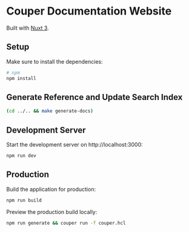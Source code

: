 # Couper Documentation Website

Built with [Nuxt 3](https://v3.nuxtjs.org).

## Setup

Make sure to install the dependencies:

```bash
# npm
npm install
```

## Generate Reference and Update Search Index

```bash
(cd ../.. && make generate-docs)
```

## Development Server

Start the development server on http://localhost:3000:

```bash
npm run dev
```

## Production

Build the application for production:

```bash
npm run build
```

Preview the production build locally:

```bash
npm run generate && couper run -f couper.hcl
```
